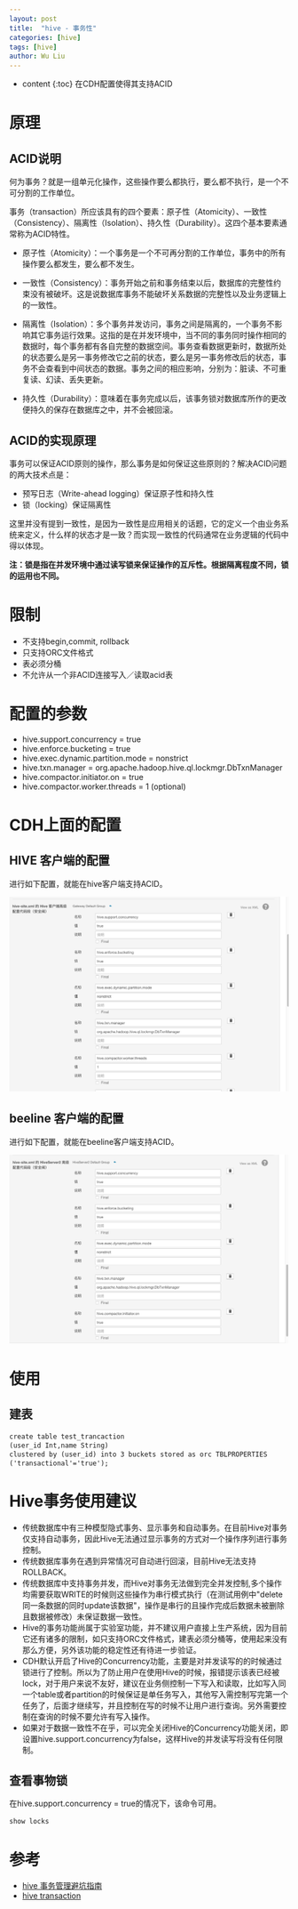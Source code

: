 ```yaml
---
layout: post
title:  "hive - 事务性"
categories: [hive]
tags: [hive]
author: Wu Liu
---
```


* content
{:toc}
在CDH配置使得其支持ACID





# 原理

## ACID说明
何为事务？就是一组单元化操作，这些操作要么都执行，要么都不执行，是一个不可分割的工作单位。

事务（transaction）所应该具有的四个要素：原子性（Atomicity）、一致性（Consistency）、隔离性（Isolation）、持久性（Durability）。这四个基本要素通常称为ACID特性。

 - 原子性（Atomicity）：一个事务是一个不可再分割的工作单位，事务中的所有操作要么都发生，要么都不发生。

 - 一致性（Consistency）：事务开始之前和事务结束以后，数据库的完整性约束没有被破坏。这是说数据库事务不能破坏关系数据的完整性以及业务逻辑上的一致性。

 - 隔离性（Isolation）：多个事务并发访问，事务之间是隔离的，一个事务不影响其它事务运行效果。这指的是在并发环境中，当不同的事务同时操作相同的数据时，每个事务都有各自完整的数据空间。事务查看数据更新时，数据所处的状态要么是另一事务修改它之前的状态，要么是另一事务修改后的状态，事务不会查看到中间状态的数据。事务之间的相应影响，分别为：脏读、不可重复读、幻读、丢失更新。

 - 持久性（Durability）：意味着在事务完成以后，该事务锁对数据库所作的更改便持久的保存在数据库之中，并不会被回滚。

## ACID的实现原理

事务可以保证ACID原则的操作，那么事务是如何保证这些原则的？解决ACID问题的两大技术点是：

 - 预写日志（Write-ahead logging）保证原子性和持久性
 - 锁（locking）保证隔离性

这里并没有提到一致性，是因为一致性是应用相关的话题，它的定义一个由业务系统来定义，什么样的状态才是一致？而实现一致性的代码通常在业务逻辑的代码中得以体现。

**注：锁是指在并发环境中通过读写锁来保证操作的互斥性。根据隔离程度不同，锁的运用也不同。**

# 限制

 - 不支持begin,commit, rollback
 - 只支持ORC文件格式
 - 表必须分桶
 - 不允许从一个非ACID连接写入／读取acid表

# 配置的参数

 - hive.support.concurrency = true
 - hive.enforce.bucketing = true
 - hive.exec.dynamic.partition.mode = nonstrict
 - hive.txn.manager = org.apache.hadoop.hive.ql.lockmgr.DbTxnManager
 - hive.compactor.initiator.on = true
 - hive.compactor.worker.threads = 1 (optional)

# CDH上面的配置
## HIVE 客户端的配置
进行如下配置，就能在hive客户端支持ACID。

![png](/images/hadoop/hive_acid.png)

## beeline 客户端的配置
进行如下配置，就能在beeline客户端支持ACID。

![png](/images/hadoop/beeline_acid.png)

# 使用
## 建表
```
create table test_trancaction 
(user_id Int,name String) 
clustered by (user_id) into 3 buckets stored as orc TBLPROPERTIES ('transactional'='true');
```

# Hive事务使用建议

 - 传统数据库中有三种模型隐式事务、显示事务和自动事务。在目前Hive对事务仅支持自动事务，因此Hive无法通过显示事务的方式对一个操作序列进行事务控制。
 - 传统数据库事务在遇到异常情况可自动进行回滚，目前Hive无法支持ROLLBACK。
 - 传统数据库中支持事务并发，而Hive对事务无法做到完全并发控制,多个操作均需要获取WRITE的时候则这些操作为串行模式执行（在测试用例中"delete同一条数据的同时update该数据"，操作是串行的且操作完成后数据未被删除且数据被修改）未保证数据一致性。
 - Hive的事务功能尚属于实验室功能，并不建议用户直接上生产系统，因为目前它还有诸多的限制，如只支持ORC文件格式，建表必须分桶等，使用起来没有那么方便，另外该功能的稳定性还有待进一步验证。
 - CDH默认开启了Hive的Concurrency功能，主要是对并发读写的的时候通过锁进行了控制。所以为了防止用户在使用Hive的时候，报错提示该表已经被lock，对于用户来说不友好，建议在业务侧控制一下写入和读取，比如写入同一个table或者partition的时候保证是单任务写入，其他写入需控制写完第一个任务了，后面才继续写，并且控制在写的时候不让用户进行查询。另外需要控制在查询的时候不要允许有写入操作。
 - 如果对于数据一致性不在乎，可以完全关闭Hive的Concurrency功能关闭，即设置hive.support.concurrency为false，这样Hive的并发读写将没有任何限制。

## 查看事物锁
在hive.support.concurrency = true的情况下，该命令可用。

```
show locks
```


# 参考
 - [hive 事务管理避坑指南](http://www.infoq.com/cn/articles/guide-of-hive-transaction-management)
 - [hive transaction](https://cwiki.apache.org/confluence/display/Hive/Hive+Transactions)
